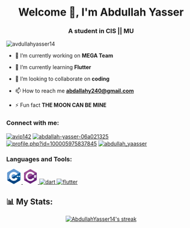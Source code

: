 <h1 align="center">Welcome 👋, I'm Abdullah Yasser</h1>
<h3 align="center">A student in CIS || MU</h3>

<p align="left"> <img src="https://komarev.com/ghpvc/?username=avdullahyasser14&label=Profile%20views&color=0e75b6&style=flat" alt="avdullahyasser14" /> </p>

- 🔭 I’m currently working on **MEGA Team**

- 🌱 I’m currently learning **Flutter**

- 👯 I’m looking to collaborate on **coding**

- 📫 How to reach me **abdallahy240@gmail.com**

- ⚡ Fun fact **THE MOON CAN BE MINE**

<h3 align="left">Connect with me:</h3>
<p align="left">
<a href="https://twitter.com/avip142" target="blank"><img align="center" src="https://raw.githubusercontent.com/rahuldkjain/github-profile-readme-generator/master/src/images/icons/Social/twitter.svg" alt="avip142" height="30" width="40" /></a>
<a href="https://linkedin.com/in/abdallah-yasser-06a021325" target="blank"><img align="center" src="https://raw.githubusercontent.com/rahuldkjain/github-profile-readme-generator/master/src/images/icons/Social/linked-in-alt.svg" alt="abdallah-yasser-06a021325" height="30" width="40" /></a>
<a href="https://fb.com/profile.php?id=100005975837845" target="blank"><img align="center" src="https://raw.githubusercontent.com/rahuldkjain/github-profile-readme-generator/master/src/images/icons/Social/facebook.svg" alt="profile.php?id=100005975837845" height="30" width="40" /></a>
<a href="https://instagram.com/abdullah_yaasser" target="blank"><img align="center" src="https://raw.githubusercontent.com/rahuldkjain/github-profile-readme-generator/master/src/images/icons/Social/instagram.svg" alt="abdullah_yaasser" height="30" width="40" /></a>
</p>

<h3 align="left">Languages and Tools:</h3>
<p align="left"> <a href="https://www.w3schools.com/cpp/" target="_blank" rel="noreferrer"> <img src="https://raw.githubusercontent.com/devicons/devicon/master/icons/cplusplus/cplusplus-original.svg" alt="cplusplus" width="40" height="40"/> </a> <a href="https://www.w3schools.com/cs/" target="_blank" rel="noreferrer"> <img src="https://raw.githubusercontent.com/devicons/devicon/master/icons/csharp/csharp-original.svg" alt="csharp" width="40" height="40"/> </a> <a href="https://dart.dev" target="_blank" rel="noreferrer"> <img src="https://www.vectorlogo.zone/logos/dartlang/dartlang-icon.svg" alt="dart" width="40" height="40"/> </a> <a href="https://flutter.dev" target="_blank" rel="noreferrer"> <img src="https://www.vectorlogo.zone/logos/flutterio/flutterio-icon.svg" alt="flutter" width="40" height="40"/> </a> </p>

## 📊 My Stats:

<p align="center">
    <a href="https://github.com/AbdullahYasser14/github-readme-streak-stats">
        <img title="🔥 Get streak stats for your profile at git.io/streak-stats" alt="AbdullahYasser14's streak" src="https://github-readme-streak-stats.herokuapp.com/?user=AbdullahYasser14&theme=black-ice&hide_border=true&stroke=0000&background=060A0CD0"/>
    </a>
